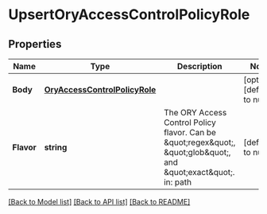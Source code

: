 # UpsertOryAccessControlPolicyRole

## Properties
Name | Type | Description | Notes
------------ | ------------- | ------------- | -------------
**Body** | [**OryAccessControlPolicyRole**](oryAccessControlPolicyRole.md) |  | [optional] [default to null]
**Flavor** | **string** | The ORY Access Control Policy flavor. Can be \&quot;regex\&quot;, \&quot;glob\&quot;, and \&quot;exact\&quot;.  in: path | [default to null]

[[Back to Model list]](../README.md#documentation-for-models) [[Back to API list]](../README.md#documentation-for-api-endpoints) [[Back to README]](../README.md)


